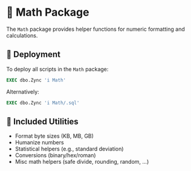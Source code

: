 # 🔢 Math Package

The `Math` package provides helper functions for numeric formatting and calculations.

## 🚀 Deployment

To deploy all scripts in the `Math` package:
```sql
EXEC dbo.Zync 'i Math'
```
Alternatively:
```sql
EXEC dbo.Zync 'i Math/.sql'
```

## 📜 Included Utilities
- Format byte sizes (KB, MB, GB)
- Humanize numbers
- Statistical helpers (e.g., standard deviation)
- Conversions (binary/hex/roman)
- Misc math helpers (safe divide, rounding, random, ...)
